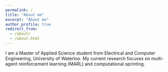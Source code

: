 ```yaml
---
permalink: /
title: "About me"
excerpt: "About me"
author_profile: true
redirect_from: 
  - /about/
  - /about.html
---
```


I am a Master of Applied Science student from Electrical and Computer Engineering, University of Waterloo. My current research focuses on multi-agent reinforcement learning (MARL) and computational sprinting. 

